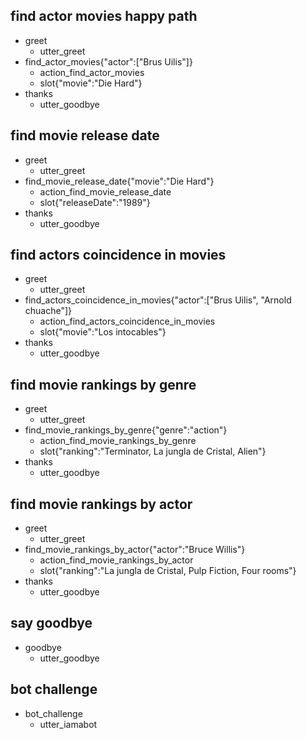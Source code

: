 ## find actor movies happy path
* greet
  - utter_greet
* find_actor_movies{"actor":["Brus Uilis"]}
  - action_find_actor_movies
  - slot{"movie":"Die Hard"}
* thanks
  - utter_goodbye
  
## find movie release date
* greet
  - utter_greet
* find_movie_release_date{"movie":"Die Hard"}
  - action_find_movie_release_date
  - slot{"releaseDate":"1989"}
* thanks
  - utter_goodbye


## find actors coincidence in movies
* greet
  - utter_greet
* find_actors_coincidence_in_movies{"actor":["Brus Uilis", "Arnold chuache"]}
  - action_find_actors_coincidence_in_movies
  - slot{"movie":"Los intocables"}
* thanks
  - utter_goodbye

## find movie rankings by genre
* greet
  - utter_greet
* find_movie_rankings_by_genre{"genre":"action"}
  - action_find_movie_rankings_by_genre
  - slot{"ranking":"Terminator, La jungla de Cristal, Alien"}
* thanks
  - utter_goodbye

## find movie rankings by actor
* greet
  - utter_greet
* find_movie_rankings_by_actor{"actor":"Bruce Willis"}
  - action_find_movie_rankings_by_actor
  - slot{"ranking":"La jungla de Cristal, Pulp Fiction, Four rooms"}
* thanks
  - utter_goodbye
  
  
## say goodbye
* goodbye
  - utter_goodbye

## bot challenge
* bot_challenge
  - utter_iamabot

